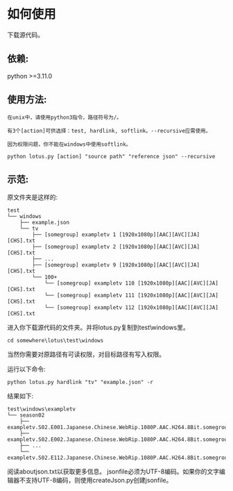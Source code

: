 # 如何使用

下载源代码。

## 依赖:

python >=3.11.0

## 使用方法:

    在unix中，请使用python3指令，路径符号为/。

    有3个[action]可供选择：test, hardlink, softlink。--recursive应需使用。
    
    因为权限问题，你不能在windows中使用softlink。

    python lotus.py [action] "source path" "reference json" --recursive

## 示范:

原文件夹是这样的:

    test
    └── windows
        ├── example.json
        └── tv
            ├── [somegroup] exampletv 1 [1920x1080p][AAC][AVC][JA][CHS].txt
            ├── [somegroup] exampletv 2 [1920x1080p][AAC][AVC][JA][CHS].txt
            ├── ...
            ├── [somegroup] exampletv 9 [1920x1080p][AAC][AVC][JA][CHS].txt
            └── 100+
                └── [somegroup] exampletv 110 [1920x1080p][AAC][AVC][JA][CHS].txt
                └── [somegroup] exampletv 111 [1920x1080p][AAC][AVC][JA][CHS].txt
                └── [somegroup] exampletv 112 [1920x1080p][AAC][AVC][JA][CHS].txt

进入你下载源代码的文件夹。并将lotus.py复制到test\windows里。

    cd somewhere\lotus\test\windows

当然你需要对原路径有可读权限，对目标路径有写入权限。

运行以下命令:

    python lotus.py hardlink "tv" "example.json" -r

结果如下:

    test\windows\exampletv
    └── season02
        ├── exampletv.S02.E001.Japanese.Chinese.WebRip.1080P.AAC.H264.8Bit.somegroup.txt
        ├── exampletv.S02.E002.Japanese.Chinese.WebRip.1080P.AAC.H264.8Bit.somegroup.txt
        ├── ...
        └── exampletv.S02.E112.Japanese.Chinese.WebRip.1080P.AAC.H264.8Bit.somegroup.txt

阅读aboutjson.txt以获取更多信息。
jsonfile必须为UTF-8编码。如果你的文字编辑器不支持UTF-8编码，则使用createJson.py创建jsonfile。
